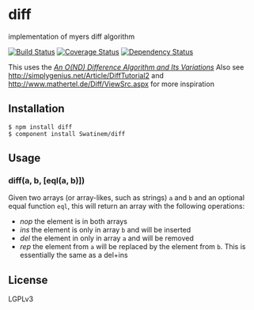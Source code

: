 # diff

implementation of myers diff algorithm

[![Build Status](https://travis-ci.org/Swatinem/diff.png?branch=master)](https://travis-ci.org/Swatinem/diff)
[![Coverage Status](https://coveralls.io/repos/Swatinem/diff/badge.png?branch=master)](https://coveralls.io/r/Swatinem/diff)
[![Dependency Status](https://gemnasium.com/Swatinem/diff.png)](https://gemnasium.com/Swatinem/diff)

This uses the [_An O(ND) Difference Algorithm and Its Variations_](http://www.xmailserver.org/diff2.pdf) Also see
http://simplygenius.net/Article/DiffTutorial2 and http://www.mathertel.de/Diff/ViewSrc.aspx for more inspiration

## Installation

    $ npm install diff
    $ component install Swatinem/diff

## Usage

### diff(a, b, [eql(a, b)])

Given two arrays (or array-likes, such as strings) `a` and `b` and an optional equal function `eql`, this will return an array with the
following operations:

- _nop_ the element is in both arrays
- _ins_ the element is only in array `b` and will be inserted
- _del_ the element in only in array `a` and will be removed
- _rep_ the element from `a` will be replaced by the element from `b`. This is essentially the same as a del+ins

## License

LGPLv3
